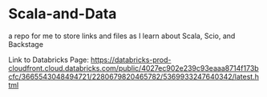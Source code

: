# Scala-and-Data
a repo for me to store links and files as I learn about Scala, Scio, and Backstage

Link to Databricks Page:
https://databricks-prod-cloudfront.cloud.databricks.com/public/4027ec902e239c93eaaa8714f173bcfc/3665543048494721/2280679820465782/5369933247640342/latest.html
